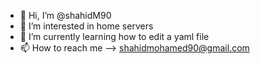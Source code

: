 - 👋 Hi, I’m @shahidM90
- 👀 I’m interested in home servers 
- 🌱 I’m currently learning how to edit a yaml file
- 📫 How to reach me --> shahidmohamed90@gmail.com

<!---
shahidM90/shahidM90 is a ✨ special ✨ repository because its `README.md` (this file) appears on your GitHub profile.
You can click the Preview link to take a look at your changes.
--->
